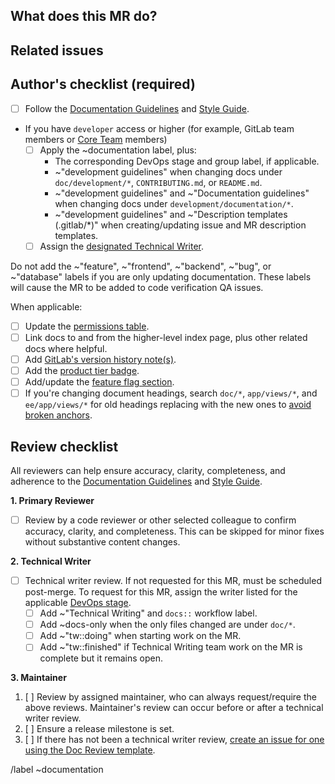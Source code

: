 <!-- Follow the documentation workflow https://docs.gitlab.com/ee/development/documentation/workflow.html -->
<!-- Additional information is located at https://docs.gitlab.com/ee/development/documentation/ -->
<!-- To find the designated Tech Writer for the stage/group, see https://about.gitlab.com/handbook/engineering/ux/technical-writing/#designated-technical-writers -->

<!-- Mention "documentation" or "docs" in the MR title -->
<!-- For changing documentation location use the "Change documentation location" template -->

## What does this MR do?

<!-- Briefly describe what this MR is about. -->

## Related issues

<!-- Link related issues below. Insert the issue link or reference after the word "Closes" if merging this should automatically close it. -->

## Author's checklist (required)

- [ ] Follow the [Documentation Guidelines](https://docs.gitlab.com/ee/development/documentation/) and [Style Guide](https://docs.gitlab.com/ee/development/documentation/styleguide.html).
- If you have `developer` access or higher (for example, GitLab team members or [Core Team](https://about.gitlab.com/community/core-team/) members)
  - [ ] Apply the ~documentation label, plus:
    - The corresponding DevOps stage and group label, if applicable.
    - ~"development guidelines" when changing docs under `doc/development/*`, `CONTRIBUTING.md`, or `README.md`.
    - ~"development guidelines" and ~"Documentation guidelines" when changing docs under `development/documentation/*`.
    - ~"development guidelines" and ~"Description templates (.gitlab/\*)" when creating/updating issue and MR description templates.
  - [ ] Assign the [designated Technical Writer](https://about.gitlab.com/handbook/engineering/ux/technical-writing/#assignments).

Do not add the ~"feature", ~"frontend", ~"backend", ~"bug", or ~"database" labels if you are only updating documentation. These labels will cause the MR to be added to code verification QA issues.

When applicable:

- [ ] Update the [permissions table](https://docs.gitlab.com/ee/user/permissions.html).
- [ ] Link docs to and from the higher-level index page, plus other related docs where helpful.
- [ ] Add [GitLab's version history note(s)](https://docs.gitlab.com/ee/development/documentation/styleguide.html#text-for-documentation-requiring-version-text).
- [ ] Add the [product tier badge](https://docs.gitlab.com/ee/development/documentation/styleguide.html#product-badges).
- [ ] Add/update the [feature flag section](https://docs.gitlab.com/ee/development/documentation/feature_flags.html).
- [ ] If you're changing document headings, search `doc/*`, `app/views/*`, and `ee/app/views/*` for old headings replacing with the new ones to [avoid broken anchors](https://docs.gitlab.com/ee/development/documentation/styleguide.html#anchor-links).

## Review checklist

All reviewers can help ensure accuracy, clarity, completeness, and adherence to the [Documentation Guidelines](https://docs.gitlab.com/ee/development/documentation/) and [Style Guide](https://docs.gitlab.com/ee/development/documentation/styleguide.html).

**1. Primary Reviewer**

* [ ] Review by a code reviewer or other selected colleague to confirm accuracy, clarity, and completeness. This can be skipped for minor fixes without substantive content changes.

**2. Technical Writer**

- [ ] Technical writer review. If not requested for this MR, must be scheduled post-merge. To request for this MR, assign the writer listed for the applicable [DevOps stage](https://about.gitlab.com/handbook/product/product-categories/#devops-stages).
  - [ ] Add ~"Technical Writing" and `docs::` workflow label.
  - [ ] Add ~docs-only when the only files changed are under `doc/*`.
  - [ ] Add ~"tw::doing" when starting work on the MR.
  - [ ] Add ~"tw::finished" if Technical Writing team work on the MR is complete but it remains open.

**3. Maintainer**

1. [ ] Review by assigned maintainer, who can always request/require the above reviews. Maintainer's review can occur before or after a technical writer review.
1. [ ] Ensure a release milestone is set.
1. [ ] If there has not been a technical writer review, [create an issue for one using the Doc Review template](https://gitlab.com/gitlab-org/gitlab/issues/new?issuable_template=Doc%20Review).

/label ~documentation
